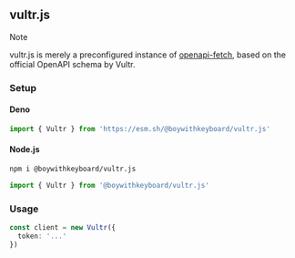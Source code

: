## vultr.js

> [!NOTE]  
> vultr.js is merely a preconfigured instance of [openapi-fetch](https://github.com/drwpow/openapi-typescript/tree/main/packages/openapi-fetch), based on the official OpenAPI schema by Vultr.

### Setup

#### Deno

```ts
import { Vultr } from 'https://esm.sh/@boywithkeyboard/vultr.js'
```

#### Node.js

```bash
npm i @boywithkeyboard/vultr.js
```

```ts
import { Vultr } from '@boywithkeyboard/vultr.js'
```

### Usage

```ts
const client = new Vultr({
  token: '...'
})
```
